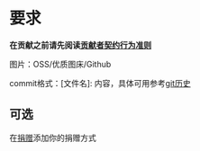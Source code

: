 # 要求

**在贡献之前请先阅读[贡献者契约行为准则](./CODE_OF_CONDUCT.md)**  

图片：OSS/优质图床/Github

commit格式：[文件名]: 内容，具体可用参考[git历史](https://github.com/TermuxCHN/wiki/commits/main)

## 可选

在[捐赠](./捐赠.md)添加你的捐赠方式

